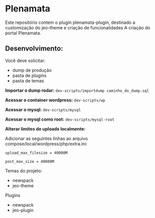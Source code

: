 # Plenamata
Este repositório contem o plugin plenamata-plugin, destinado a customização do jeo-theme e criação de funcionalidades A criação do portal Plenamata.

## Desenvolvimento:
Você deve solicitar:
- dump de produção
- pasta de plugins
- pasta de temas

**Importar o dump rodar:**
```dev-scripts/importdump caminho_do_dump.sql```

**Acessar o container wordpress:**
```dev-scripts/wp```

**Acessar o mysql:**
```dev-scripts/mysql```


**Acessar o mysql como root:**
```dev-scripts/mysql-root```

**Alterar limites de uploads localmente:**

Adicionar as seguintes linhas ao arquivo compose/local/wordpress/php/extra.ini:

```upload_max_filesize = 40000M```

```post_max_size = 40000M```


Temas do projeto:
- newspack
- jeo-theme

Plugins
- newspack
- jeo-plugin
